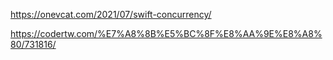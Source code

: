https://onevcat.com/2021/07/swift-concurrency/

https://codertw.com/%E7%A8%8B%E5%BC%8F%E8%AA%9E%E8%A8%80/731816/

